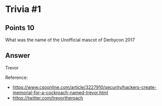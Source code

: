 # Trivia #1

## Points 10

What was the name of the Unofficial mascot of Derbycon 2017

## Answer

Trevor


Reference: 

- https://www.csoonline.com/article/3227910/security/hackers-create-memorial-for-a-cockroach-named-trevor.html
- https://twitter.com/trevortheroach
